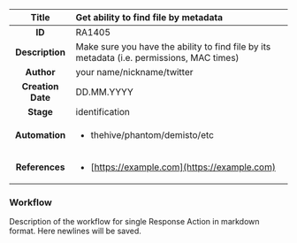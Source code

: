 | Title                       |  Get ability to find file by metadata         |
|:---------------------------:|:--------------------|
| **ID**                      | RA1405            |
| **Description**             | Make sure you have the ability to find file by its metadata \(i.e. permissions, MAC times\)   |
| **Author**                  | your name/nickname/twitter        |
| **Creation Date**           | DD.MM.YYYY |
| **Stage**                   | identification         |
| **Automation** |<ul><li>thehive/phantom/demisto/etc</li></ul>|
| **References** |<ul><li>[https://example.com](https://example.com)</li></ul>|

### Workflow

Description of the workflow for single Response Action in markdown format.
Here newlines will be saved.
